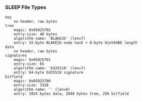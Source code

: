 
### SLEEP File Types

    key
        no header, raw bytes
    tree
        magic: 0x05025702
        entry-size: 40 bytes
        algorithm name: 'BLAKE2b' (len=7)
        entry: 32-byte BLAKE2b node hash + 8-byte Uint64BE length
    data
        no header, raw bytes
    signatures
        magic: 0x05025701
        entry-size: 65
        algorithm name: 'Ed25519' (len=7)
        entry: 64-byte Ed25519 signature
    bitfield
        magic: 0x05025700
        entry-size: 3328
        algorithm name: '' (len=0)
        entry: 1024 bytes data, 2048 bytes tree, 256 bitfield
